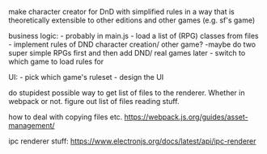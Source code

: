 make character creator for DnD with simplified rules in a way that is theoretically extensible to other editions and other games (e.g. sf's game)

business logic:
    - probably in main.js
        - load a list of (RPG) classes from files
        - implement rules of DND character creation/ other game?
            -maybe do two super simple RPGs first and then add DND/ real games later
        - switch to which game to load rules for

UI:
    - pick which game's ruleset
    - design the UI

do stupidest possible way to get list of files to the renderer. Whether in webpack or not. figure out list of files reading stuff.

how to deal with copying files etc.
https://webpack.js.org/guides/asset-management/

ipc renderer stuff:
https://www.electronjs.org/docs/latest/api/ipc-renderer
